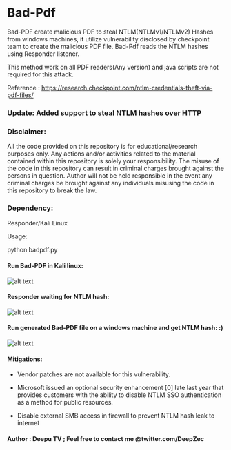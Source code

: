 # Bad-Pdf

Bad-PDF create malicious PDF to steal NTLM(NTLMv1/NTLMv2) Hashes from windows machines, it utilize vulnerability disclosed by checkpoint team to create the malicious PDF file. Bad-Pdf reads the NTLM hashes using Responder listener.

This method work on all PDF readers(Any version) and java scripts are not required for this attack.

Reference : https://research.checkpoint.com/ntlm-credentials-theft-via-pdf-files/

### Update: Added support to steal NTLM hashes over HTTP

### Disclaimer:

All the code provided on this repository is for educational/research purposes only. Any actions and/or activities related to the material contained within this repository is solely your responsibility. The misuse of the code in this repository can result in criminal charges brought against the persons in question. Author will not be held responsible in the event any criminal charges be brought against any individuals misusing the code in this repository to break the law.

### Dependency: 
Responder/Kali Linux

Usage:

python badpdf.py

#### Run Bad-PDF in Kali linux:

![alt text](https://github.com/deepzec/Bad-Pdf/blob/master/screenshots/bad-pdf3.PNG "Bad-PDF")

#### Responder waiting for NTLM hash:

![alt text](https://github.com/deepzec/Bad-Pdf/blob/master/screenshots/responder.PNG "Bad-PDF")

#### Run generated Bad-PDF file on a windows machine and get NTLM hash: :)

![alt text](https://github.com/deepzec/Bad-Pdf/blob/master/screenshots/NTLM-hash.PNG "Bad-PDF")

#### Mitigations:

* Vendor patches are not available for this vulnerability. 

* Microsoft issued an optional security enhancement [0] late last year that provides customers with the ability to disable NTLM SSO authentication as a method for public resources.

* Disable external SMB access in firewall to prevent NTLM hash leak to internet

#### Author : Deepu TV ; Feel free to contact me @twitter.com/DeepZec 

